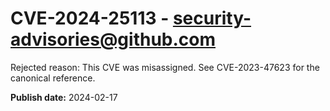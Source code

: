 # CVE-2024-25113 - security-advisories@github.com

Rejected reason: This CVE was misassigned. See CVE-2023-47623 for the canonical reference.

**Publish date:** 2024-02-17
